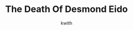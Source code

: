 ---
media: "images/rounds/round_2/death_of_desmond_eido.png"
media_type: image
type: art
title: The Death Of Desmond Eido
author: [kwith]
desc: Desmond Eido, an Agitator, dies at the hands of Security and the Captain.
---